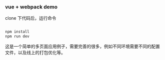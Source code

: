 ### vue + webpack demo


clone 下代码后，运行命令

``` bash

npm install 
npm run dev

```

这是一个简单的多页面应用例子，需要完善的很多，例如不同环境需要不同的配置文件，以及线上的打包优化等。